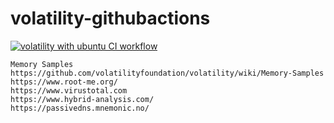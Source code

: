 # volatility-githubactions
[![volatility with ubuntu CI workflow](https://github.com/githubfoam/volatility-githubactions/actions/workflows/ubuntu-volatility-wf.yml/badge.svg)](https://github.com/githubfoam/volatility-githubactions/actions/workflows/ubuntu-volatility-wf.yml)
~~~~
Memory Samples
https://github.com/volatilityfoundation/volatility/wiki/Memory-Samples
https://www.root-me.org/
https://www.virustotal.com
https://www.hybrid-analysis.com/
https://passivedns.mnemonic.no/
~~~~
